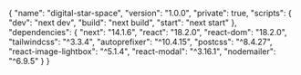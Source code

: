 {
  "name": "digital-star-space",
  "version": "1.0.0",
  "private": true,
  "scripts": {
    "dev": "next dev",
    "build": "next build",
    "start": "next start"
  },
  "dependencies": {
    "next": "14.1.6",
    "react": "18.2.0",
    "react-dom": "18.2.0",
    "tailwindcss": "^3.3.4",
    "autoprefixer": "^10.4.15",
    "postcss": "^8.4.27",
    "react-image-lightbox": "^5.1.4",
    "react-modal": "^3.16.1",
    "nodemailer": "^6.9.5"
  }
}